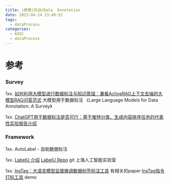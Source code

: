 ```yaml
---
title: (原理|实战)Data  Annotation
date: 2023-04-24 23:49:52
tags:
  - dataProcess
categories: 
  - AIGC
  - dataProcess   
---
```


<p></p>
<!-- more -->



#  参考
### Survey
1xx.  [如何利用大模型进行数据标注与知识蒸馏：兼看ActiveRAG上下文去噪的大模型RAG问答范式](https://mp.weixin.qq.com/s?__biz=MzAxMjc3MjkyMg==&mid=2648408650&idx=2&sn=ef8424969be749489188ebd810800f08)
   大模型用于数据标注
   《Large Language Models for Data Annotation: A Survey》

1xx. [ChatGPT用于数据标注是否可行：基于推特分类、生成内容排序任务的代表性实验报告介绍 ](https://mp.weixin.qq.com/s?__biz=MzAxMjc3MjkyMg==&mid=2648399919&idx=1&sn=66fc1dfdba57744a80c6869b8cf941af)

### Framework
1xx.  AutoLabel - 自助数据标注 

1xx. [LabelU 介绍](https://opendatalab.github.io/labelU/)
   [LabelU Repo](https://github.com/opendatalab/labelU) git 上海人工智能实验室
    
1xx. [InsTag：大语言模型监督微调数据标签标注工具](https://developer.aliyun.com/article/1311807)  有相关的paper
   [InsTag指令打标工具](https://www.modelscope.cn/studios/lukeminglkm/instagger_demo/summary) demo    